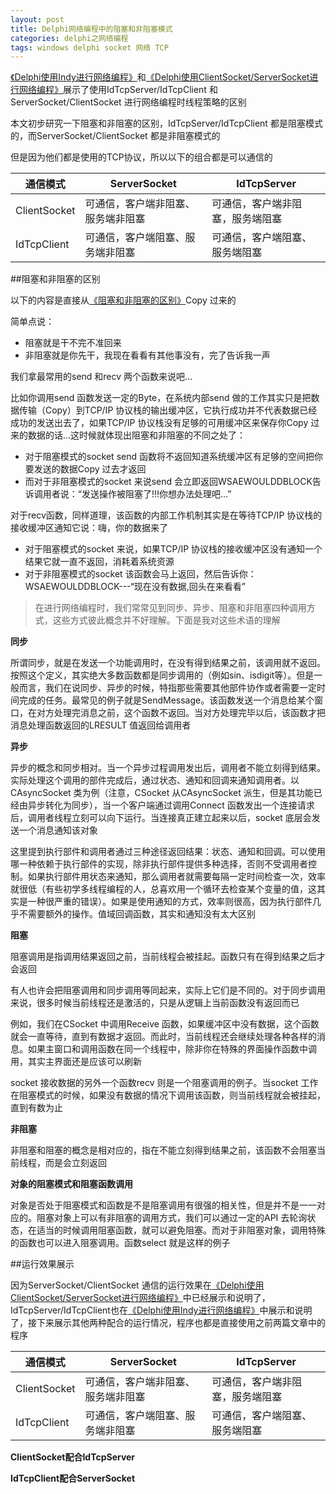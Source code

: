```yaml
---
layout: post
title: Delphi网络编程中的阻塞和非阻塞模式
categories: delphi之网络编程
tags: windows delphi socket 网络 TCP
---
```


[《Delphi使用Indy进行网络编程》](http://www.xumenger.com/windows-delphi-socket-20160920/)和[《Delphi使用ClientSocket/ServerSocket进行网络编程》](http://www.xumenger.com/windows-delphi-socket-20161010/)展示了使用IdTcpServer/IdTcpClient 和ServerSocket/ClientSocket 进行网络编程时线程策略的区别

本文初步研究一下阻塞和非阻塞的区别，IdTcpServer/IdTcpClient 都是阻塞模式的，而ServerSocket/ClientSocket 都是非阻塞模式的

但是因为他们都是使用的TCP协议，所以以下的组合都是可以通信的

   通信模式   | ServerSocket  				| IdTcpServer  
------------ | ---------------------------------------	| --------------------------------------  
ClientSocket |  可通信，客户端非阻塞、服务端非阻塞   	| 可通信，客户端非阻塞，服务端阻塞  
IdTcpClient  |  可通信，客户端阻塞、服务端非阻塞  	| 可通信，客户端阻塞、服务端阻塞

##阻塞和非阻塞的区别

以下的内容是直接从[《阻塞和非阻塞的区别》](http://www.cnblogs.com/orez88/articles/2513460.html)Copy 过来的

简单点说：

* 阻塞就是干不完不准回来
* 非阻塞就是你先干，我现在看看有其他事没有，完了告诉我一声

我们拿最常用的send 和recv 两个函数来说吧...

比如你调用send 函数发送一定的Byte，在系统内部send 做的工作其实只是把数据传输（Copy）到TCP/IP 协议栈的输出缓冲区，它执行成功并不代表数据已经成功的发送出去了，如果TCP/IP 协议栈没有足够的可用缓冲区来保存你Copy 过来的数据的话...这时候就体现出阻塞和非阻塞的不同之处了：

* 对于阻塞模式的socket send 函数将不返回知道系统缓冲区有足够的空间把你要发送的数据Copy 过去才返回
* 而对于非阻塞模式的socket 来说send 会立即返回WSAEWOULDDBLOCK告诉调用者说：“发送操作被阻塞了!!!你想办法处理吧...”

对于recv函数，同样道理，该函数的内部工作机制其实是在等待TCP/IP 协议栈的接收缓冲区通知它说：嗨，你的数据来了

* 对于阻塞模式的socket 来说，如果TCP/IP 协议栈的接收缓冲区没有通知一个结果它就一直不返回，消耗着系统资源
* 对于非阻塞模式的socket 该函数会马上返回，然后告诉你：WSAEWOULDDBLOCK---“现在没有数据,回头在来看看”

>在进行网络编程时，我们常常见到同步、异步、阻塞和非阻塞四种调用方式，这些方式彼此概念并不好理解。下面是我对这些术语的理解

**同步**

所谓同步，就是在发送一个功能调用时，在没有得到结果之前，该调用就不返回。按照这个定义，其实绝大多数函数都是同步调用的（例如sin、isdigit等）。但是一般而言，我们在说同步、异步的时候，特指那些需要其他部件协作或者需要一定时间完成的任务。最常见的例子就是SendMessage。该函数发送一个消息给某个窗口，在对方处理完消息之前，这个函数不返回。当对方处理完毕以后，该函数才把消息处理函数返回的LRESULT 值返回给调用者

**异步**

异步的概念和同步相对。当一个异步过程调用发出后，调用者不能立刻得到结果。实际处理这个调用的部件完成后，通过状态、通知和回调来通知调用者。以CAsyncSocket 类为例（注意，CSocket 从CAsyncSocket 派生，但是其功能已经由异步转化为同步），当一个客户端通过调用Connect 函数发出一个连接请求后，调用者线程立刻可以向下运行。当连接真正建立起来以后，socket 底层会发送一个消息通知该对象

这里提到执行部件和调用者通过三种途径返回结果：状态、通知和回调。可以使用哪一种依赖于执行部件的实现，除非执行部件提供多种选择，否则不受调用者控制。如果执行部件用状态来通知，那么调用者就需要每隔一定时间检查一次，效率就很低（有些初学多线程编程的人，总喜欢用一个循环去检查某个变量的值，这其实是一种很严重的错误）。如果是使用通知的方式，效率则很高，因为执行部件几乎不需要额外的操作。值域回调函数，其实和通知没有太大区别

**阻塞**

阻塞调用是指调用结果返回之前，当前线程会被挂起。函数只有在得到结果之后才会返回

有人也许会把阻塞调用和同步调用等同起来，实际上它们是不同的。对于同步调用来说，很多时候当前线程还是激活的，只是从逻辑上当前函数没有返回而已

例如，我们在CSocket 中调用Receive 函数，如果缓冲区中没有数据，这个函数就会一直等待，直到有数据才返回。而此时，当前线程还会继续处理各种各样的消息。如果主窗口和调用函数在同一个线程中，除非你在特殊的界面操作函数中调用，其实主界面还是应该可以刷新

socket 接收数据的另外一个函数recv 则是一个阻塞调用的例子。当socket 工作在阻塞模式的时候，如果没有数据的情况下调用该函数，则当前线程就会被挂起，直到有数为止

**非阻塞**

非阻塞和阻塞的概念是相对应的，指在不能立刻得到结果之前，该函数不会阻塞当前线程，而是会立刻返回

**对象的阻塞模式和阻塞函数调用**

对象是否处于阻塞模式和函数是不是阻塞调用有很强的相关性，但是并不是一一对应的。阻塞对象上可以有非阻塞的调用方式，我们可以通过一定的API 去轮询状态，在适当的时候调用阻塞函数，就可以避免阻塞。而对于非阻塞对象，调用特殊的函数也可以进入阻塞调用。函数select 就是这样的例子

##运行效果展示

因为ServerSocket/ClientSocket 通信的运行效果在[《Delphi使用ClientSocket/ServerSocket进行网络编程》](http://www.xumenger.com/windows-delphi-socket-20161010/)中已经展示和说明了，IdTcpServer/IdTcpClient也在[《Delphi使用Indy进行网络编程》](http://www.xumenger.com/windows-delphi-socket-20160920/)中展示和说明了，接下来展示其他两种配合的运行情况，程序也都是直接使用之前两篇文章中的程序

   通信模式   | ServerSocket  				| IdTcpServer  
------------ | ---------------------------------------	| --------------------------------------  
ClientSocket |  可通信，客户端非阻塞、服务端非阻塞   	| 可通信，客户端非阻塞，服务端阻塞  
IdTcpClient  |  可通信，客户端阻塞、服务端非阻塞  	| 可通信，客户端阻塞、服务端阻塞

**ClientSocket配合IdTcpServer**



**IdTcpClient配合ServerSocket**

